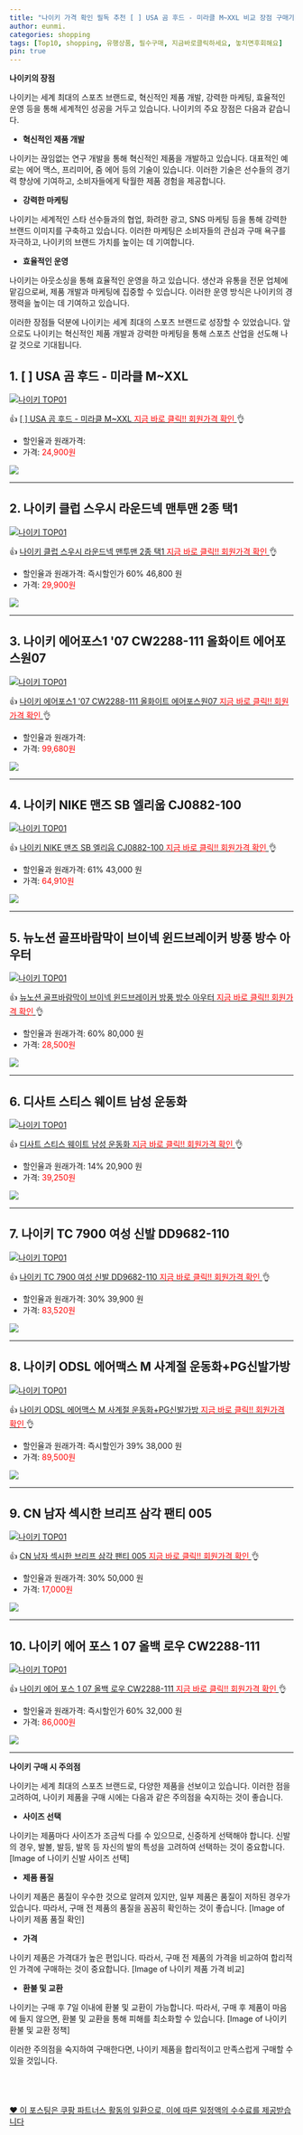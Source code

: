 ```yaml
---
title: "나이키 가격 확인 필독 추천 [ ] USA 곰 후드 - 미라클 M~XXL 비교 장점 구매가이드"
author: eunmi.
categories: shopping
tags: [Top10, shopping, 유행상품, 필수구매, 지금바로클릭하세요, 놓치면후회해요]
pin: true
---
```

**나이키의 장점**

나이키는 세계 최대의 스포츠 브랜드로, 혁신적인 제품 개발, 강력한 마케팅, 효율적인 운영 등을 통해 세계적인 성공을 거두고 있습니다. 나이키의 주요 장점은 다음과 같습니다.

* **혁신적인 제품 개발**

나이키는 끊임없는 연구 개발을 통해 혁신적인 제품을 개발하고 있습니다. 대표적인 예로는 에어 맥스, 프리미어, 줌 에어 등의 기술이 있습니다. 이러한 기술은 선수들의 경기력 향상에 기여하고, 소비자들에게 탁월한 제품 경험을 제공합니다.

* **강력한 마케팅**

나이키는 세계적인 스타 선수들과의 협업, 화려한 광고, SNS 마케팅 등을 통해 강력한 브랜드 이미지를 구축하고 있습니다. 이러한 마케팅은 소비자들의 관심과 구매 욕구를 자극하고, 나이키의 브랜드 가치를 높이는 데 기여합니다.

* **효율적인 운영**

나이키는 아웃소싱을 통해 효율적인 운영을 하고 있습니다. 생산과 유통을 전문 업체에 맡김으로써, 제품 개발과 마케팅에 집중할 수 있습니다. 이러한 운영 방식은 나이키의 경쟁력을 높이는 데 기여하고 있습니다.

이러한 장점들 덕분에 나이키는 세계 최대의 스포츠 브랜드로 성장할 수 있었습니다. 앞으로도 나이키는 혁신적인 제품 개발과 강력한 마케팅을 통해 스포츠 산업을 선도해 나갈 것으로 기대됩니다.

   

## 1. [ ] USA 곰 후드 - 미라클 M~XXL

[![나이키 TOP01](https://thumbnail7.coupangcdn.com/thumbnails/remote/230x230ex/image/vendor_inventory/6892/a8c398887a8a102f13192ad1a4f6a7d75015203981de164ea9d5580c17f2.png)](https://link.coupang.com/re/AFFSDP?lptag=AF3617701&subid=GithubCoopas&pageKey=7602411369&traceid=V0-153&itemId=20114293512&vendorItemId=86788273517)


👍 [[ ] USA 곰 후드 - 미라클 M~XXL <font color=red> 지금 바로 클릭!! 회원가격 확인 </font> ](https://link.coupang.com/re/AFFSDP?lptag=AF3617701&subid=GithubCoopas&pageKey=7602411369&traceid=V0-153&itemId=20114293512&vendorItemId=86788273517) 👌 


- 할인율과 원래가격: 
- 가격: <span style='color:red'>24,900원</span>

[![](/discount_price.png)](https://link.coupang.com/re/AFFSDP?lptag=AF3617701&subid=GithubCoopas&pageKey=7602411369&traceid=V0-153&itemId=20114293512&vendorItemId=86788273517)

---


   

## 2. 나이키 클럽 스우시 라운드넥 맨투맨 2종 택1

[![나이키 TOP01](https://thumbnail7.coupangcdn.com/thumbnails/remote/230x230ex/image/vendor_inventory/e5c9/d4b002511a3988123faeca5cf9e1e12577a9b5481d0a8982351f547acf79.jpg)](https://link.coupang.com/re/AFFSDP?lptag=AF3617701&subid=GithubCoopas&pageKey=7553279003&traceid=V0-153&itemId=19883153789&vendorItemId=86983616051)


👍 [나이키 클럽 스우시 라운드넥 맨투맨 2종 택1 <font color=red> 지금 바로 클릭!! 회원가격 확인 </font> ](https://link.coupang.com/re/AFFSDP?lptag=AF3617701&subid=GithubCoopas&pageKey=7553279003&traceid=V0-153&itemId=19883153789&vendorItemId=86983616051) 👌 


- 할인율과 원래가격: 즉시할인가 60%  46,800   원
- 가격: <span style='color:red'>29,900원</span>

[![](/discount_price.png)](https://link.coupang.com/re/AFFSDP?lptag=AF3617701&subid=GithubCoopas&pageKey=7553279003&traceid=V0-153&itemId=19883153789&vendorItemId=86983616051)

---


   

## 3. 나이키 에어포스1 '07 CW2288-111 올화이트 에어포스원07

[![나이키 TOP01](https://thumbnail7.coupangcdn.com/thumbnails/remote/230x230ex/image/vendor_inventory/882d/5317516834751c1a095ba6f6e11e79314ec8391925ce4978de976b2822f4.jpg)](https://link.coupang.com/re/AFFSDP?lptag=AF3617701&subid=GithubCoopas&pageKey=6957293598&traceid=V0-153&itemId=16923938641&vendorItemId=87701998234)


👍 [나이키 에어포스1 '07 CW2288-111 올화이트 에어포스원07 <font color=red> 지금 바로 클릭!! 회원가격 확인 </font> ](https://link.coupang.com/re/AFFSDP?lptag=AF3617701&subid=GithubCoopas&pageKey=6957293598&traceid=V0-153&itemId=16923938641&vendorItemId=87701998234) 👌 


- 할인율과 원래가격: 
- 가격: <span style='color:red'>99,680원</span>

[![](/discount_price.png)](https://link.coupang.com/re/AFFSDP?lptag=AF3617701&subid=GithubCoopas&pageKey=6957293598&traceid=V0-153&itemId=16923938641&vendorItemId=87701998234)

---


   

## 4. 나이키 NIKE 맨즈 SB 엘리웁 CJ0882-100

[![나이키 TOP01](https://thumbnail8.coupangcdn.com/thumbnails/remote/230x230ex/image/vendor_inventory/a11d/4e4c4be40c13e29174c1359e2bcf236c036ffa405d09555895fe18c6fed0.jpg)](https://link.coupang.com/re/AFFSDP?lptag=AF3617701&subid=GithubCoopas&pageKey=6686413642&traceid=V0-153&itemId=19596391280&vendorItemId=86923646290)


👍 [나이키 NIKE 맨즈 SB 엘리웁 CJ0882-100 <font color=red> 지금 바로 클릭!! 회원가격 확인 </font> ](https://link.coupang.com/re/AFFSDP?lptag=AF3617701&subid=GithubCoopas&pageKey=6686413642&traceid=V0-153&itemId=19596391280&vendorItemId=86923646290) 👌 


- 할인율과 원래가격: 61%  43,000   원
- 가격: <span style='color:red'>64,910원</span>

[![](/discount_price.png)](https://link.coupang.com/re/AFFSDP?lptag=AF3617701&subid=GithubCoopas&pageKey=6686413642&traceid=V0-153&itemId=19596391280&vendorItemId=86923646290)

---


   

## 5. 뉴노션 골프바람막이 브이넥 윈드브레이커 방풍 방수 아우터

[![나이키 TOP01](https://thumbnail9.coupangcdn.com/thumbnails/remote/230x230ex/image/vendor_inventory/33f5/5a94d50422e641155576ada3e3a692f76d00cf9904b30c0e59b6180405ab.jpg)](https://link.coupang.com/re/AFFSDP?lptag=AF3617701&subid=GithubCoopas&pageKey=7645891382&traceid=V0-153&itemId=20329815274&vendorItemId=87414979968)


👍 [뉴노션 골프바람막이 브이넥 윈드브레이커 방풍 방수 아우터 <font color=red> 지금 바로 클릭!! 회원가격 확인 </font> ](https://link.coupang.com/re/AFFSDP?lptag=AF3617701&subid=GithubCoopas&pageKey=7645891382&traceid=V0-153&itemId=20329815274&vendorItemId=87414979968) 👌 


- 할인율과 원래가격: 60%  80,000   원
- 가격: <span style='color:red'>28,500원</span>

[![](/discount_price.png)](https://link.coupang.com/re/AFFSDP?lptag=AF3617701&subid=GithubCoopas&pageKey=7645891382&traceid=V0-153&itemId=20329815274&vendorItemId=87414979968)

---


   

## 6. 디사트 스티스 웨이트 남성 운동화

[![나이키 TOP01](https://thumbnail10.coupangcdn.com/thumbnails/remote/230x230ex/image/vendor_inventory/1e36/42db036d1c890577bec196132fe7b8239408a12d132fa38090ef642863c1.jpg)](https://link.coupang.com/re/AFFSDP?lptag=AF3617701&subid=GithubCoopas&pageKey=6675315822&traceid=V0-153&itemId=15373627804&vendorItemId=85847746650)


👍 [디사트 스티스 웨이트 남성 운동화 <font color=red> 지금 바로 클릭!! 회원가격 확인 </font> ](https://link.coupang.com/re/AFFSDP?lptag=AF3617701&subid=GithubCoopas&pageKey=6675315822&traceid=V0-153&itemId=15373627804&vendorItemId=85847746650) 👌 


- 할인율과 원래가격: 14%  20,900   원
- 가격: <span style='color:red'>39,250원</span>

[![](/discount_price.png)](https://link.coupang.com/re/AFFSDP?lptag=AF3617701&subid=GithubCoopas&pageKey=6675315822&traceid=V0-153&itemId=15373627804&vendorItemId=85847746650)

---


   

## 7. 나이키 TC 7900 여성 신발 DD9682-110

[![나이키 TOP01](https://thumbnail9.coupangcdn.com/thumbnails/remote/230x230ex/image/vendor_inventory/dc51/0f9ea6cc7f032cec1559ad05ecd280f1f66f1fd7735b974f4295ce73f7be.png)](https://link.coupang.com/re/AFFSDP?lptag=AF3617701&subid=GithubCoopas&pageKey=7441489689&traceid=V0-153&itemId=19351684187&vendorItemId=87752299857)


👍 [나이키 TC 7900 여성 신발 DD9682-110 <font color=red> 지금 바로 클릭!! 회원가격 확인 </font> ](https://link.coupang.com/re/AFFSDP?lptag=AF3617701&subid=GithubCoopas&pageKey=7441489689&traceid=V0-153&itemId=19351684187&vendorItemId=87752299857) 👌 


- 할인율과 원래가격: 30%  39,900   원
- 가격: <span style='color:red'>83,520원</span>

[![](/discount_price.png)](https://link.coupang.com/re/AFFSDP?lptag=AF3617701&subid=GithubCoopas&pageKey=7441489689&traceid=V0-153&itemId=19351684187&vendorItemId=87752299857)

---


   

## 8. 나이키 ODSL 에어맥스 M 사계절 운동화+PG신발가방

[![나이키 TOP01](https://thumbnail9.coupangcdn.com/thumbnails/remote/230x230ex/image/vendor_inventory/9f4a/af6b72beb0fc62b74f3fa9e6baaff66060d59b851b30a42c5829e6613908.jpg)](https://link.coupang.com/re/AFFSDP?lptag=AF3617701&subid=GithubCoopas&pageKey=7371026124&traceid=V0-153&itemId=19013906418&vendorItemId=86138502461)


👍 [나이키 ODSL 에어맥스 M 사계절 운동화+PG신발가방 <font color=red> 지금 바로 클릭!! 회원가격 확인 </font> ](https://link.coupang.com/re/AFFSDP?lptag=AF3617701&subid=GithubCoopas&pageKey=7371026124&traceid=V0-153&itemId=19013906418&vendorItemId=86138502461) 👌 


- 할인율과 원래가격: 즉시할인가 39%  38,000   원
- 가격: <span style='color:red'>89,500원</span>

[![](/discount_price.png)](https://link.coupang.com/re/AFFSDP?lptag=AF3617701&subid=GithubCoopas&pageKey=7371026124&traceid=V0-153&itemId=19013906418&vendorItemId=86138502461)

---


   

## 9. CN 남자 섹시한 브리프 삼각 팬티 005

[![나이키 TOP01](https://thumbnail7.coupangcdn.com/thumbnails/remote/230x230ex/image/vendor_inventory/dcbe/a5c9655eca098d942d035b2080a425132d1355e0f1fa6e62f22cec201e13.jpg)](https://link.coupang.com/re/AFFSDP?lptag=AF3617701&subid=GithubCoopas&pageKey=6953845731&traceid=V0-153&itemId=16905391659&vendorItemId=84083837514)


👍 [CN 남자 섹시한 브리프 삼각 팬티 005 <font color=red> 지금 바로 클릭!! 회원가격 확인 </font> ](https://link.coupang.com/re/AFFSDP?lptag=AF3617701&subid=GithubCoopas&pageKey=6953845731&traceid=V0-153&itemId=16905391659&vendorItemId=84083837514) 👌 


- 할인율과 원래가격: 30%  50,000   원
- 가격: <span style='color:red'>17,000원</span>

[![](/discount_price.png)](https://link.coupang.com/re/AFFSDP?lptag=AF3617701&subid=GithubCoopas&pageKey=6953845731&traceid=V0-153&itemId=16905391659&vendorItemId=84083837514)

---


   

## 10. 나이키 에어 포스 1 07 올백 로우 CW2288-111

[![나이키 TOP01](https://thumbnail8.coupangcdn.com/thumbnails/remote/230x230ex/image/vendor_inventory/f556/cd4cf512ec1f04ccfb5041c8d6602db9c3fbf0049578524bf196e8b5b2e2.jpg)](https://link.coupang.com/re/AFFSDP?lptag=AF3617701&subid=GithubCoopas&pageKey=7560473806&traceid=V0-153&itemId=19917391757&vendorItemId=87734119116)


👍 [나이키 에어 포스 1 07 올백 로우 CW2288-111 <font color=red> 지금 바로 클릭!! 회원가격 확인 </font> ](https://link.coupang.com/re/AFFSDP?lptag=AF3617701&subid=GithubCoopas&pageKey=7560473806&traceid=V0-153&itemId=19917391757&vendorItemId=87734119116) 👌 


- 할인율과 원래가격: 즉시할인가 60%  32,000   원
- 가격: <span style='color:red'>86,000원</span>

[![](/discount_price.png)](https://link.coupang.com/re/AFFSDP?lptag=AF3617701&subid=GithubCoopas&pageKey=7560473806&traceid=V0-153&itemId=19917391757&vendorItemId=87734119116)

---
**나이키 구매 시 주의점**

나이키는 세계 최대의 스포츠 브랜드로, 다양한 제품을 선보이고 있습니다. 이러한 점을 고려하여, 나이키 제품을 구매 시에는 다음과 같은 주의점을 숙지하는 것이 좋습니다.

* **사이즈 선택**

나이키는 제품마다 사이즈가 조금씩 다를 수 있으므로, 신중하게 선택해야 합니다. 신발의 경우, 발볼, 발등, 발목 등 자신의 발의 특성을 고려하여 선택하는 것이 중요합니다.
[Image of 나이키 신발 사이즈 선택]

* **제품 품질**

나이키 제품은 품질이 우수한 것으로 알려져 있지만, 일부 제품은 품질이 저하된 경우가 있습니다. 따라서, 구매 전 제품의 품질을 꼼꼼히 확인하는 것이 좋습니다.
[Image of 나이키 제품 품질 확인]

* **가격**

나이키 제품은 가격대가 높은 편입니다. 따라서, 구매 전 제품의 가격을 비교하여 합리적인 가격에 구매하는 것이 중요합니다.
[Image of 나이키 제품 가격 비교]

* **환불 및 교환**

나이키는 구매 후 7일 이내에 환불 및 교환이 가능합니다. 따라서, 구매 후 제품이 마음에 들지 않으면, 환불 및 교환을 통해 피해를 최소화할 수 있습니다.
[Image of 나이키 환불 및 교환 정책]

이러한 주의점을 숙지하여 구매한다면, 나이키 제품을 합리적이고 만족스럽게 구매할 수 있을 것입니다.<br><br><br><br><br> [ ❤  이 포스팅은 쿠팡 파트너스 활동의 일환으로, 이에 따른 일정액의 수수료를 제공받습니다](https://link.coupang.com/a/bcEFyh)